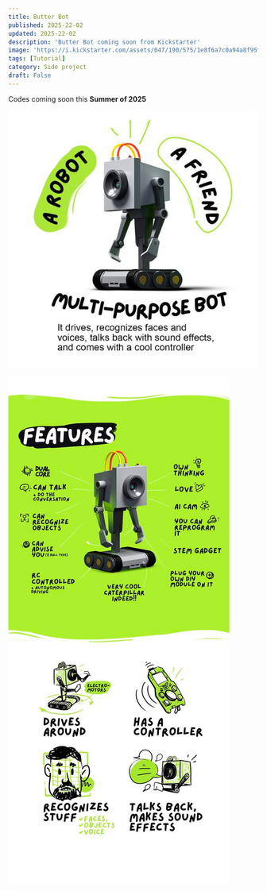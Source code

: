 ```yaml
---
title: Butter Bot
published: 2025-22-02
updated: 2025-22-02
description: 'Butter Bot coming soon from Kickstarter'
image: 'https://i.kickstarter.com/assets/047/190/575/1e8f6a7c0a94a8f95f7eab9889247abb_original.jpg?anim=false&fit=cover&gravity=auto&height=873&origin=ugc&q=92&v=1730985897&width=1552&sig=Caw2B2DrCpDt2WlbegZBESzsUe%2BQqrEq89mZFeHyXnk%3D'
tags: [Tutorial]
category: Side project
draft: False
---
```


Codes coming soon this **Summer of 2025**

![alt text](Butter-Bot.png)

![alt text](Butter-Features.png)